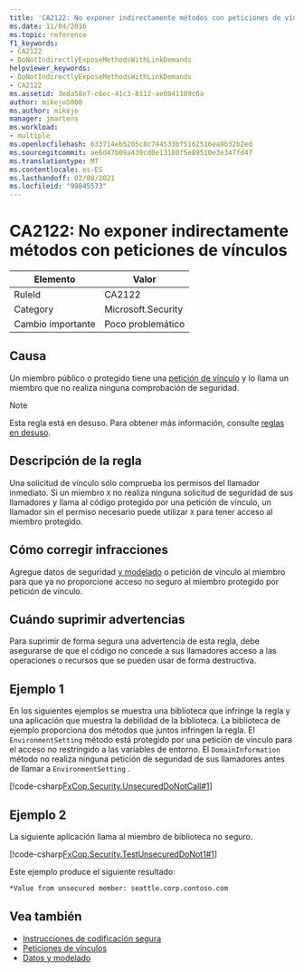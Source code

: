 ```yaml
---
title: 'CA2122: No exponer indirectamente métodos con peticiones de vínculos'
ms.date: 11/04/2016
ms.topic: reference
f1_keywords:
- CA2122
- DoNotIndirectlyExposeMethodsWithLinkDemands
helpviewer_keywords:
- DoNotIndirectlyExposeMethodsWithLinkDemands
- CA2122
ms.assetid: 3eda58e7-c6ec-41c3-8112-ae0841109c6a
author: mikejo5000
ms.author: mikejo
manager: jmartens
ms.workload:
- multiple
ms.openlocfilehash: 633714eb5205c8c744533bf5162516ea9b32b2ed
ms.sourcegitcommit: ae6d47b09a439cd0e13180f5e89510e3e347fd47
ms.translationtype: MT
ms.contentlocale: es-ES
ms.lasthandoff: 02/08/2021
ms.locfileid: "99845573"
---
```

# <a name="ca2122-do-not-indirectly-expose-methods-with-link-demands"></a>CA2122: No exponer indirectamente métodos con peticiones de vínculos

|Elemento|Valor|
|-|-|
|RuleId|CA2122|
|Category|Microsoft.Security|
|Cambio importante|Poco problemático|

## <a name="cause"></a>Causa
Un miembro público o protegido tiene una [petición de vínculo](/dotnet/framework/misc/link-demands) y lo llama un miembro que no realiza ninguna comprobación de seguridad.

> [!NOTE]
> Esta regla está en desuso. Para obtener más información, consulte [reglas en desuso](fxcop-unported-deprecated-rules.md).

## <a name="rule-description"></a>Descripción de la regla
Una solicitud de vínculo sólo comprueba los permisos del llamador inmediato. Si un miembro `X` no realiza ninguna solicitud de seguridad de sus llamadores y llama al código protegido por una petición de vínculo, un llamador sin el permiso necesario puede utilizar `X` para tener acceso al miembro protegido.

## <a name="how-to-fix-violations"></a>Cómo corregir infracciones
Agregue datos de seguridad [y modelado](/dotnet/framework/data/index) o petición de vínculo al miembro para que ya no proporcione acceso no seguro al miembro protegido por petición de vínculo.

## <a name="when-to-suppress-warnings"></a>Cuándo suprimir advertencias
Para suprimir de forma segura una advertencia de esta regla, debe asegurarse de que el código no concede a sus llamadores acceso a las operaciones o recursos que se pueden usar de forma destructiva.

## <a name="example-1"></a>Ejemplo 1
En los siguientes ejemplos se muestra una biblioteca que infringe la regla y una aplicación que muestra la debilidad de la biblioteca. La biblioteca de ejemplo proporciona dos métodos que juntos infringen la regla. El `EnvironmentSetting` método está protegido por una petición de vínculo para el acceso no restringido a las variables de entorno. El `DomainInformation` método no realiza ninguna petición de seguridad de sus llamadores antes de llamar a `EnvironmentSetting` .

[!code-csharp[FxCop.Security.UnsecuredDoNotCall#1](../code-quality/codesnippet/CSharp/ca2122-do-not-indirectly-expose-methods-with-link-demands_1.cs)]

## <a name="example-2"></a>Ejemplo 2
La siguiente aplicación llama al miembro de biblioteca no seguro.

[!code-csharp[FxCop.Security.TestUnsecuredDoNot1#1](../code-quality/codesnippet/CSharp/ca2122-do-not-indirectly-expose-methods-with-link-demands_2.cs)]

Este ejemplo produce el siguiente resultado:

```txt
*Value from unsecured member: seattle.corp.contoso.com
```

## <a name="see-also"></a>Vea también

- [Instrucciones de codificación segura](/dotnet/standard/security/secure-coding-guidelines)
- [Peticiones de vínculos](/dotnet/framework/misc/link-demands)
- [Datos y modelado](/dotnet/framework/data/index)
